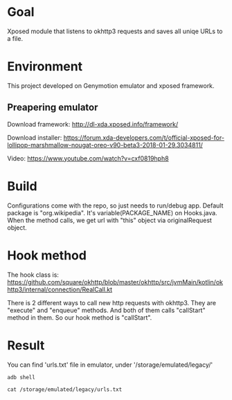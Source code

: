 # Goal

Xposed module that listens to okhttp3 requests and saves all uniqe URLs to a file.

# Environment

This project developed on Genymotion emulator and xposed framework.


## Preapering emulator
Download framework: http://dl-xda.xposed.info/framework/

Download installer: https://forum.xda-developers.com/t/official-xposed-for-lollipop-marshmallow-nougat-oreo-v90-beta3-2018-01-29.3034811/

Video: https://www.youtube.com/watch?v=cxf0819hph8


# Build

Configurations come with the repo, so just needs to run/debug app. Default package is "org.wikipedia". It's variable(PACKAGE_NAME) on Hooks.java. When the method calls, we get url with "this" object via originalRequest object.


# Hook method

The hook class is: https://github.com/square/okhttp/blob/master/okhttp/src/jvmMain/kotlin/okhttp3/internal/connection/RealCall.kt

There is 2 different ways to call new http requests with okhttp3. They are "execute" and "enqueue" methods. And both of them calls "callStart" method in them. So our hook method is "callStart".


# Result

You can find 'urls.txt' file in emulator, under '/storage/emulated/legacy/'

```adb shell```

```cat /storage/emulated/legacy/urls.txt```

